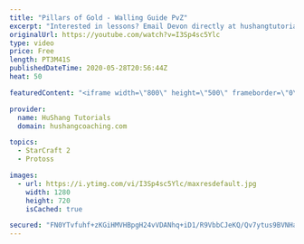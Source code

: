 ```yaml
---
title: "Pillars of Gold - Walling Guide PvZ"
excerpt: "Interested in lessons? Email Devon directly at hushangtutorials@outlook.com ------------------------------------------------------------------------------------------------------- Want to support HuShang Tutorials directly? Patreon is a website where you can contribute a monthly donation that will help"
originalUrl: https://youtube.com/watch?v=I3Sp4sc5Ylc
type: video
price: Free
length: PT3M41S
publishedDateTime: 2020-05-28T20:56:44Z
heat: 50

featuredContent: "<iframe width=\"800\" height=\"500\" frameborder=\"0\" src=\"https://www.youtube.com/embed/I3Sp4sc5Ylc\" allow=\"accelerometer; autoplay; encrypted-media; gyroscope; picture-in-picture\" allowfullscreen></iframe>"

provider:
  name: HuShang Tutorials
  domain: hushangcoaching.com

topics:
  - StarCraft 2
  - Protoss

images:
  - url: https://i.ytimg.com/vi/I3Sp4sc5Ylc/maxresdefault.jpg
    width: 1280
    height: 720
    isCached: true

secured: "FN0YTvfuhf+zKGiHMVHBpgH24vVDANhq+iD1/R9VbbCJeKQ/Qv7ytus9BVNHa3AyFgMMYcAEEikjhA61SPYWVjxoG76aEnbzZRuS7qWe058flEhIPGidSYmNhFzvwjHH0ZlDElVvQClkDHzypnPi+NZFrJMolLa3FOIXY0iWUnMl4BN0MBe9169bCNAisVTmdo/GwwtuQmzXgLzf8+pBnQoQHjzEHh1KaAbf76Tb+lQM7QRGsDXZYxjL0PucvCba3OPmB5RxZ26h03Ih6l+SZ0Q91yr87i1Wv/0ON2oYylN8Bc8965smrOgXz8tWU26MyIGoxAt1M9uK0ORNNCqv/zMzQ7WU9zQReNWl/G6kr4+2oaTPde5w6HqevUxK9mSU81rvwO/LirCUNlvGrE0teaKV35iYmZlWwInONEcbgX0=;uqsRvoWQuY3yYOUpe7+Qvg=="
---
```


